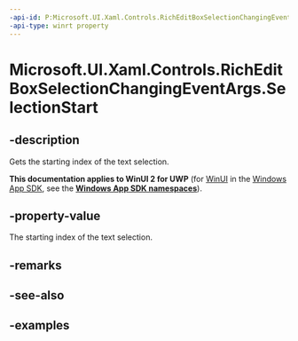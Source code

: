 ```yaml
---
-api-id: P:Microsoft.UI.Xaml.Controls.RichEditBoxSelectionChangingEventArgs.SelectionStart
-api-type: winrt property
---
```


<!-- Property syntax.
public int SelectionStart { get; }
-->

# Microsoft.UI.Xaml.Controls.RichEditBoxSelectionChangingEventArgs.SelectionStart

## -description

Gets the starting index of the text selection.

**This documentation applies to WinUI 2 for UWP** (for [WinUI](/windows/apps/winui/winui3/) in the [Windows App SDK](/windows/apps/windows-app-sdk/), see the **[Windows App SDK namespaces](/windows/windows-app-sdk/api/winrt/)**).

## -property-value

The starting index of the text selection.

## -remarks

## -see-also

## -examples

